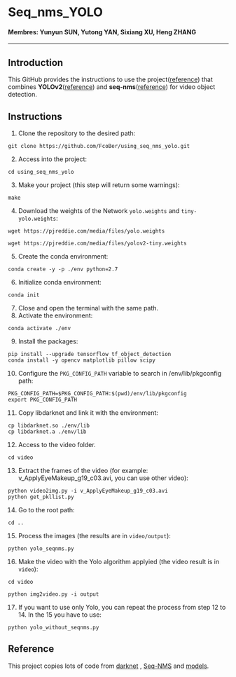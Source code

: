 # Seq_nms_YOLO

#### Membres: Yunyun SUN, Yutong YAN, Sixiang XU, Heng ZHANG

---

## Introduction


This GitHub provides the instructions to use the project([reference](https://github.com/melodiepupu/seq_nms_yolo.git)) that combines **YOLOv2**([reference](https://arxiv.org/abs/1506.02640)) and **seq-nms**([reference](https://arxiv.org/abs/1602.08465)) for video object detection.

## Instructions

1. Clone the repository to the desired path:
```
git clone https://github.com/FcoBer/using_seq_nms_yolo.git
```
2. Access into the project: 
```
cd using_seq_nms_yolo
```
3. Make your project (this step will return some warnings):
```
make  
```
4. Download the weights of the Network `yolo.weights` and `tiny-yolo.weights`:
```
wget https://pjreddie.com/media/files/yolo.weights
```
```
wget https://pjreddie.com/media/files/yolov2-tiny.weights
```
5. Create the conda environment: 
```
conda create -y -p ./env python=2.7
```
6. Initialize conda environment:
```
conda init
```
7. Close and open the terminal with the same path.
8. Activate the environment:
```
conda activate ./env
```
9. Install the packages:
```
pip install --upgrade tensorflow tf_object_detection
conda install -y opencv matplotlib pillow scipy
```
10. Configure the `PKG_CONFIG_PATH` variable to search in /env/lib/pkgconfig path:
```
PKG_CONFIG_PATH=$PKG_CONFIG_PATH:$(pwd)/env/lib/pkgconfig
export PKG_CONFIG_PATH
```
11. Copy libdarknet and link it with the environment:
```
cp libdarknet.so ./env/lib
cp libdarknet.a ./env/lib
```

12. Access to the video folder.
```
cd video
```

13. Extract the frames of the video (for example: v_ApplyEyeMakeup_g19_c03.avi, you can use other video):
```
python video2img.py -i v_ApplyEyeMakeup_g19_c03.avi
python get_pkllist.py
```

14. Go to the root path:
```
cd ..
```
15. Process the images (the results are in `video/output`):
```
python yolo_seqnms.py
```
16. Make the video with the Yolo algorithm applyied (the video result is in `video`):
```
cd video
```
```
python img2video.py -i output
```
17. If you want to use only Yolo, you can repeat the process from step 12 to 14. In the 15 you have to use:
```
python yolo_without_seqnms.py
```
## Reference

This project copies lots of code from [darknet](https://github.com/pjreddie/darknet) , [Seq-NMS](https://github.com/lrghust/Seq-NMS) and  [models](https://github.com/tensorflow/models).
